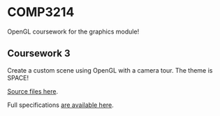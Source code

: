# COMP3214
OpenGL coursework for the graphics module!  

	
## Coursework 3 ## 
Create a custom scene using OpenGL with a camera tour. The theme is SPACE!  
  
[Source files here](cw3).   
  
Full specifications [are available here](res/spec/cw3.pdf).  